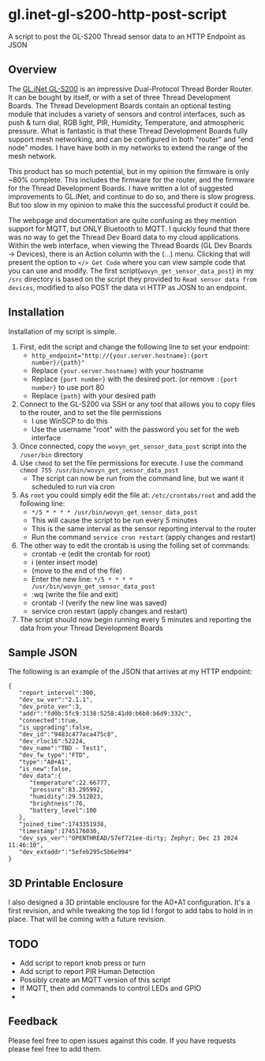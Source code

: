 # gl.inet-gl-s200-http-post-script
A script to post the GL-S200 Thread sensor data to an HTTP Endpoint as JSON

## Overview
The [GL.iNet GL-S200](https://www.gl-inet.com/products/gl-s200/) is an impressive Dual-Protocol Thread Border Router.  It can be bought by itself, or with a set of three Thread Development Boards.  The Thread Development Boards contain an optional testing module that includes a variety of sensors and control interfaces, such as push & turn dial, RGB light, PIR, Humidity, Temperature, and atmospheric pressure.  What is fantastic is that these Thread Development Boards fully support mesh networking, and can be configured in both "router" and "end node" modes.  I have have both in my networks to extend the range of the mesh network.

This product has so much potential, but in my opinion the firmware is only ~80% complete.  This includes the firmware for the router, and the firmware for the Thread Development Boards.  I have written a lot of suggested improvements to GL.iNet, and continue to do so, and there is slow progress.  But too slow in my opinion to make this the successful product it could be.

The webpage and documentation are quite confusing as they mention support for MQTT, but ONLY Bluetooth to MQTT.  I quickly found that there was no way to get the Thread Dev Board data to my cloud applications.  Within the web interface, when viewing the Thread Boards (GL Dev Boards -> Devices), there is an Action column with the (...) menu.  Clicking that will present the option to `</> Get Code` where you can view sample code that you can use and modify. The first script(`wovyn_get_sensor_data_post`) in my `/src` directory is based on the script they provided to `Read sensor data from devices`, modified to also POST the data vi HTTP as JOSN to an endpoint.

## Installation
Installation of my script is simple.

1. First, edit the script and change the following line to set your endpoint:
   * `http_endpoint="http://{your.server.hostname}:{port number}/{path}"`
   * Replace `{your.server.hostname}` with your hostname
   * Replace `{port number}` with the desired port. (or remove `:{port number}` to use port 80
   * Replace `{path}` with your desired path
3. Connect to the GL-S200 via SSH or any tool that allows you to copy files to the router, and to set the file permissions
   * I use WinSCP to do this
   * Use the username "root" with the password you set for the web interface
5. Once connected, copy the `wovyn_get_sensor_data_post` script into the `/user/bin` directory
6. Use `chmod` to set the file permissions for execute.  I use the command `chmod 755 /usr/bin/wovyn_get_sensor_data_post`
   * The script can now be run from the command line, but we want it scheduled to run via cron
7.  As `root` you could simply edit the file at: `/etc/crontabs/root` and add the following line:
    * `*/5 * * * * /usr/bin/wovyn_get_sensor_data_post`
    * This will cause the script to be run every 5 minutes
    * This is the same interval as the sensor reporting interval to the router
    * Run the command `service cron restart` (apply changes and restart)
8. The other way to edit the crontab is using the folling set of commands:
   * crontab -e  (edit the crontab for root)
   * <esc> i  (enter insert mode)
   * (move to the end of the file)
   * Enter the new line: `*/5 * * * * /usr/bin/wovyn_get_sensor_data_post`
   * <esc> :wq  (write the file and exit)
   * crontab -l  (verify the new line was saved)
   * service cron restart  (apply changes and restart)
9. The script should now begin running every 5 minutes and reporting the data from your Thread Development Boards

## Sample JSON
The following is an example of the JSON that arrives at my HTTP endpoint:
```
{
   "report_intervel":300,
   "dev_sw_ver":"2.1.1",
   "dev_proto_ver":3,
   "addr":"fd0b:5fc9:3138:5258:41d0:b6b0:b6d9:332c",
   "connected":true,
   "is_upgrading":false,
   "dev_id":"9483c477aca475c8",
   "dev_rloc16":52224,
   "dev_name":"TBD - Test1",
   "dev_fw_type":"FTD",
   "type":"A0+A1",
   "is_new":false,
   "dev_data":{
      "temperature":22.66777,
      "pressure":83.295992,
      "humidity":29.512023,
      "brightness":76,
      "battery_level":100
   },
   "joined_time":1743351938,
   "timestamp":1745176030,
   "dev_sys_ver":"OPENTHREAD/57ef721ee-dirty; Zephyr; Dec 23 2024 11:46:10",
   "dev_extaddr":"5efeb295c5b6e994"
}
```

## 3D Printable Enclosure
I also designed a 3D printable enclousre for the A0+A1 configuration.  It's a first revision, and while tweaking the top lid I forgot to add tabs to hold in in place.  That will be coming with a future revision.

## TODO
* Add script to report knob press or turn
* Add script to report PIR Human Detection
* Possibly create an MQTT version of this script
* If MQTT, then add commands to control LEDs and GPIO
* 

## Feedback
Please feel free to open issues against this code.  If you have requests please feel free to add them.
